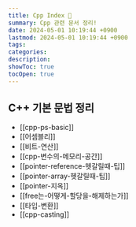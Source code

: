```yaml
---
title: Cpp Index 🐋
summary: Cpp 관련 문서 정리!
date: 2024-05-01 10:19:44 +0900
lastmod: 2024-05-01 10:19:44 +0900
tags: 
categories: 
description: 
showToc: true
tocOpen: true
---
```


##  C++ 기본 문법 정리

- [[cpp-ps-basic]]
- [[어셈블리]]
- [[비트-연산]]
- [[cpp-변수의-메모리-공간]]
- [[pointer-reference-헷갈릴때-팁]]
- [[pointer-array-헷갈릴때-팁]]
- [[pointer-지옥]]
- [[free는-어떻게-할당을-해제하는가]]
- [[타입-변환]]
- [[cpp-casting]]
